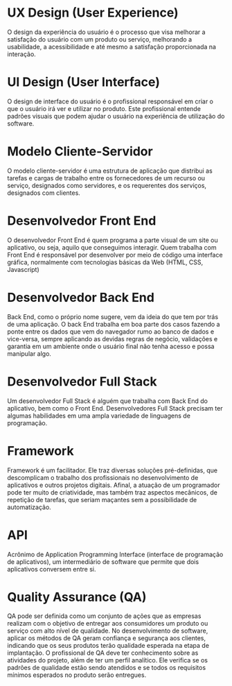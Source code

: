 # UX Design (User Experience)

O design da experiência do usuário é o processo que visa melhorar a satisfação do usuário com um produto ou serviço, melhorando a usabilidade, a acessibilidade e até mesmo a satisfação proporcionada na interação.

# UI Design (User Interface)

O design de interface do usuário é o profissional responsável em criar o que o usuário irá ver e utilizar no produto. Este profissional entende padrões visuais que podem ajudar o usuário na experiência de utilização do software.

# Modelo Cliente-Servidor

O modelo cliente-servidor é uma estrutura de aplicação que distribui as tarefas e cargas de trabalho entre os fornecedores de um recurso ou serviço, designados como servidores, e os requerentes dos serviços, designados com clientes.

# Desenvolvedor Front End

O desenvolvedor Front End é quem programa a parte visual de um site ou aplicativo, ou seja, aquilo que conseguimos interagir. Quem trabalha com Front End é responsável por desenvolver por meio de código uma interface gráfica, normalmente com tecnologias básicas da Web (HTML, CSS, Javascript)

# Desenvolvedor Back End

Back End, como o próprio nome sugere, vem da ideia do que tem por trás de uma aplicação. O back End trabalha em boa parte dos casos fazendo a ponte entre os dados que vem do navegador rumo ao banco de dados e vice-versa, sempre aplicando as devidas regras de negócio, validações e garantia em um ambiente onde o usuário final não tenha acesso e possa manipular algo.

# Desenvolvedor Full Stack

Um desenvolvedor Full Stack é alguém que trabalha com Back End do aplicativo, bem como o Front End. Desenvolvedores Full Stack precisam ter algumas habilidades em uma ampla variedade de linguagens de programação.

# Framework

Framework é um facilitador. Ele traz diversas soluções pré-definidas, que descomplicam o trabalho dos profissionais no desenvolvimento de aplicativos e outros projetos digitais. Afinal, a atuação de um programador pode ter muito de criatividade, mas também traz aspectos mecânicos, de repetição de tarefas, que seriam maçantes sem a possibilidade de automatização.

# API

Acrônimo de Application Programming Interface (interface de programação de aplicativos), um intermediário de software que permite que dois aplicativos conversem entre si.

# Quality Assurance (QA)

QA pode ser definida como um conjunto de ações que as empresas realizam com o objetivo de entregar aos consumidores um produto ou serviço com alto nível de qualidade. No desenvolvimento de software, aplicar os métodos de QA geram confiança e segurança aos clientes, indicando que os seus produtos terão qualidade esperada na etapa de implantação.
O profissional de QA deve ter conhecimento sobre as atividades do projeto, além de ter um perfil analítico. Ele verifica se os padrões de qualidade estão sendo atendidos e se todos os requisitos mínimos esperados no produto serão entregues.
